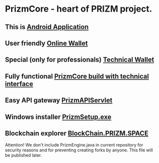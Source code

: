 # PrizmCore - heart of PRIZM project.

## This is [Android Application](http://tech.prizm-space.com/prizm.apk)

## User friendly [Online Wallet](http://wallet.prizm-space.com/)

## Special (only for professionals) [Technical Wallet](http://tech.prizm-space.com/)

## Fully functional [PrizmCore build with technical interface](http://tech.prizm.space/prizm-dist.tgz)

## Easy API gateway [PrizmAPIServlet](http://tech.prizm.space/prizmAPI.tgz)

## Windows installer [PrizmSetup.exe](http://tech.prizm.space/PrizmSetup.exe)

## Blockchain explorer [BlockChain.PRIZM.SPACE](http://blockchain.prizm.space/)

Attention! We don't include PrizmEngine.java in current repository for security reasons and for preventing creating forks by anyone. This file will be published later.
